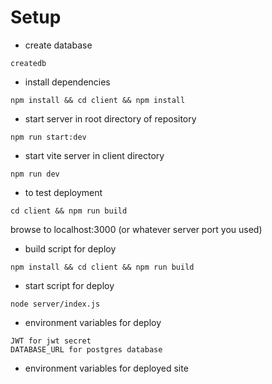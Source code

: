 # Setup

- create database

```
createdb
```

- install dependencies

```
npm install && cd client && npm install
```

- start server in root directory of repository

```
npm run start:dev
```

- start vite server in client directory

```
npm run dev
```

- to test deployment

```
cd client && npm run build
```

browse to localhost:3000 (or whatever server port you used)

- build script for deploy

```
npm install && cd client && npm run build

```

- start script for deploy

```
node server/index.js

```

- environment variables for deploy

```
JWT for jwt secret
DATABASE_URL for postgres database
```

- environment variables for deployed site
